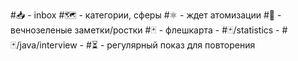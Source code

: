 #📥 - inbox
#🗺️ - категории, сферы
#⚛ - ждет атомизации
#🌲 - вечнозеленые заметки/ростки
#🃏 - флешкарта
	- #🃏/statistics 
	- #🃏/java/interview
	- 
#⏳ - регулярный показ для повторения